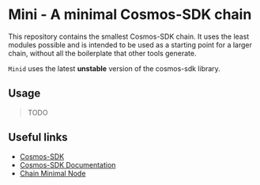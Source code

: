 # Mini - A minimal Cosmos-SDK chain

This repository contains the smallest Cosmos-SDK chain. It uses the least modules possible and is intended to be used as a starting point for a larger chain, without all the boilerplate that other tools generate.

`Minid` uses the latest **unstable** version of the cosmos-sdk library.

## Usage

> TODO

## Useful links

- [Cosmos-SDK](https://github.com/cosmos/cosmos-sdk)
- [Cosmos-SDK Documentation](https://docs.cosmos.network/)
- [Chain Minimal Node](#TODO)
